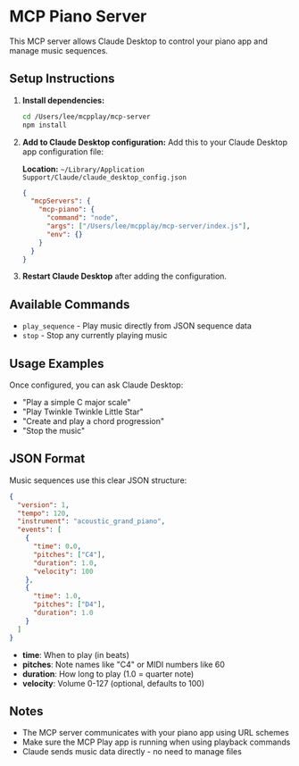 # MCP Piano Server

This MCP server allows Claude Desktop to control your piano app and manage music sequences.

## Setup Instructions

1. **Install dependencies:**
   ```bash
   cd /Users/lee/mcpplay/mcp-server
   npm install
   ```

2. **Add to Claude Desktop configuration:**
   Add this to your Claude Desktop app configuration file:
   
   **Location:** `~/Library/Application Support/Claude/claude_desktop_config.json`
   
   ```json
   {
     "mcpServers": {
       "mcp-piano": {
         "command": "node",
         "args": ["/Users/lee/mcpplay/mcp-server/index.js"],
         "env": {}
       }
     }
   }
   ```

3. **Restart Claude Desktop** after adding the configuration.

## Available Commands

- `play_sequence` - Play music directly from JSON sequence data
- `stop` - Stop any currently playing music

## Usage Examples

Once configured, you can ask Claude Desktop:

- "Play a simple C major scale"
- "Play Twinkle Twinkle Little Star"
- "Create and play a chord progression"
- "Stop the music"

## JSON Format

Music sequences use this clear JSON structure:

```json
{
  "version": 1,
  "tempo": 120,
  "instrument": "acoustic_grand_piano",
  "events": [
    {
      "time": 0.0,
      "pitches": ["C4"],
      "duration": 1.0,
      "velocity": 100
    },
    {
      "time": 1.0, 
      "pitches": ["D4"],
      "duration": 1.0
    }
  ]
}
```

- **time**: When to play (in beats)
- **pitches**: Note names like "C4" or MIDI numbers like 60
- **duration**: How long to play (1.0 = quarter note)
- **velocity**: Volume 0-127 (optional, defaults to 100)

## Notes

- The MCP server communicates with your piano app using URL schemes  
- Make sure the MCP Play app is running when using playback commands
- Claude sends music data directly - no need to manage files